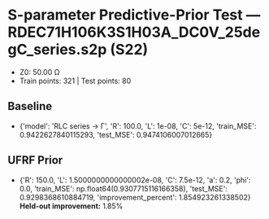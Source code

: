 # S-parameter Predictive-Prior Test — RDEC71H106K3S1H03A_DC0V_25degC_series.s2p (S22)
- Z0: 50.00 Ω
- Train points: 321  |  Test points: 80

## Baseline
- {'model': 'RLC series -> Γ', 'R': 100.0, 'L': 1e-08, 'C': 5e-12, 'train_MSE': 0.9422627840115293, 'test_MSE': 0.9474106007012665}

## UFRF Prior
- {'R': 150.0, 'L': 1.5000000000000002e-08, 'C': 7.5e-12, 'a': 0.2, 'phi': 0.0, 'train_MSE': np.float64(0.9307715116166358), 'test_MSE': 0.9298368610884719, 'improvement_percent': 1.854923261338502}
**Held-out improvement:** 1.85%